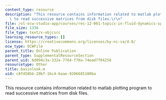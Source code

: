 ```yaml
---
content_type: resource
description: "This resource contains information related to matlab plotting program\
  \ to read successive matrices from disk files.\r\n"
file: /ol-ocw-studio-app/courses/res-12-001-topics-in-fluid-dynamics-spring-2010/c8f458bb20bf1bc46aae9206685100ba_basinlook.m
file_size: 1336
file_type: text/x-objcsrc
learning_resource_types: []
license: https://creativecommons.org/licenses/by-nc-sa/4.0/
ocw_type: OCWFile
parent_title: Online Publication
parent_type: SupplementalResourceSection
parent_uid: 6d094c3a-332e-7764-f70a-74ead7f04258
resourcetype: Other
title: basinlook.m
uid: c8f458bb-20bf-1bc4-6aae-9206685100ba
---
```

This resource contains information related to matlab plotting program to read successive matrices from disk files.
